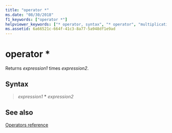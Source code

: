 ```yaml
---
title: "operator *"
ms.date: "08/30/2018"
f1_keywords: ["operator *"]
helpviewer_keywords: ["* operator, syntax", "* operator", "multiplication operator [C++], syntax", "arithmetic operators [C++], multiplication", "operators [MASM], multiplication"]
ms.assetid: 6a66521c-664f-41c3-8a77-5a948df1e9ad
---
```

# operator *

Returns *expression1* times *expression2*.

## Syntax

> *expression1* __\*__ *expression2*

## See also

[Operators reference](operators-reference.md)
